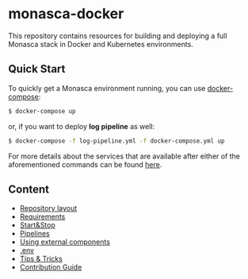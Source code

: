 # monasca-docker

This repository contains resources for building and deploying a
full Monasca stack in Docker and Kubernetes environments.

## Quick Start

To quickly get a Monasca environment running, you can use
[docker-compose][1]:

```sh
$ docker-compose up
```

or, if you want to deploy **log pipeline** as well:

```sh
$ docker-compose -f log-pipeline.yml -f docker-compose.yml up
```

For more details about the services that are available after
either of the aforementioned commands can be found
[here](./pipelines.md).

## Content

* [Repository layout](./repo_layout.md)
* [Requirements](./requirements.md)
* [Start&Stop](./start_stop.md)
* [Pipelines](./pipelines.md)
* [Using external components](./external_cmps.md)
* [.env](./env.md)
* [Tips & Tricks](./tips_and_tricks.md)
* [Contribution Guide](../CONTRIBUTING.md)

[1]: https://docs.docker.com/compose/
